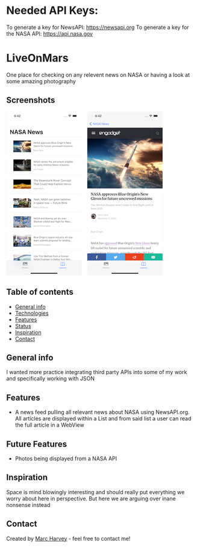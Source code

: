 # Needed API Keys:
To generate a key for NewsAPI: https://newsapi.org
To generate a key for the NASA API: https://api.nasa.gov

# LiveOnMars
One place for checking on any relevent news on NASA or having a look at some amazing photography

## Screenshots
![Screenshots](NewsMain.png) &ensp;
![Screenshots](WebView.png) &ensp;

## Table of contents
* [General info](#general-info)
* [Technologies](#technologies)
* [Features](#features)
* [Status](#status)
* [Inspiration](#inspiration)
* [Contact](#contact)

## General info
I wanted more practice integrating third party APIs into some of my work and specifically working with JSON

## Features
* A news feed pulling all relevant news about NASA using NewsAPI.org. All articles are displayed within a List and from said list a user can read the full article in a WebView

## Future Features
* Photos being displayed from a NASA API

## Inspiration
Space is mind blowingly interesting and should really put everything we worry about here in perspective. But here we are arguing over inane nonsense instead

## Contact
Created by [Marc Harvey](www.linkedin.com/in/marc-harvey-lru) - feel free to contact me!
